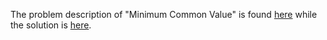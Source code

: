 The problem description of "Minimum Common Value" is found [here](https://leetcode.com/problems/minimum-common-value/) while the solution is [here](https://github.com/aurimas13/Solutions-To-Problems/blob/main/LeetCode/Python%20Solutions/Minimum%20Common%20Value/minimum.py).
